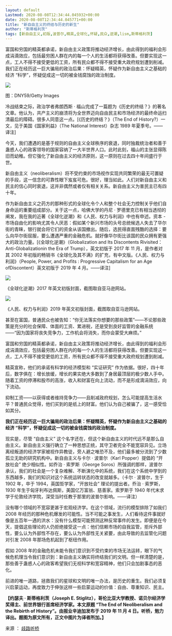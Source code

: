 ```yaml
---
layout: default
Lastmod: 2020-08-08T12:34:44.045932+00:00
date: 2020-08-08T12:34:44.045771+00:00
title: "新自由主义的终结与历史的新生"
author: "斯蒂格利茨"
tags: [新自由主义,初版,波普尔,精英,全球化,怀疑,民众,逆潮,lism,斯蒂格利茨]
---
```


富国和穷国的精英都承诺，新自由主义政策将推动经济增长，由此得到的福利会形成涓滴效应，包括最穷困人群在内的每一个人的生活都将获得改善。但要实现这一点，工人不得不接受更低的工资，所有民众都不得不接受重大政府规划遭到削减。我们正在经历这一巨大骗局的政治后果：怀疑精英，怀疑作为新自由主义之基础的经济 “科学”，怀疑促成这一切的被金钱腐蚀的政治制度。

![](https://images.weserv.nl/?url=http%3A//static.cwzg.cn/image/264x0/90/2/4dde532966f6ce1e/p/202004/5d06a6685774fea0092bff607d9524f0.jpeg)

图：DNY59/Getty Images

冷战结束之际，政治学者弗朗西斯 · 福山完成了一篇题为《历史的终结？》的著名文章。他认为，共产主义的崩溃将为全世界迈向自由民主和市场经济的最终命运扫清最后的障碍。很多人同意这一点。\[《历史的终结？》（The End of History?）一文，见于美国《国家利益》（The National Interest）杂志 1989 年夏季号。——译注\]

今天，我们遭遇的是基于规则的自由主义全球秩序的衰退，同时独裁统治者和善于蛊惑人心的政客领导的国家容纳了一大半世界人口。此时此刻，福山的主张显得陈旧而幼稚。但它强化了新自由主义的经济原则，这一原则在过去四十年间盛行于世。

新自由主义（neoliberalism）将不受约束的市场视作实现共同繁荣的最无可置疑的手段，这一信念的可靠性眼下岌岌可危。很好，理当如此。人们对新自由主义和民主的信心同时衰退，这并非偶然或者仅有相关关系。新自由主义为害民主已有四十年。

作为新自由主义之药方的那种形式的全球化令个人和整个社会无力控制关乎他们自身命运的重要组成部分。关于这一点，哈佛大学的丹尼 · 罗德里克已有相当透彻的阐发，我在我的近著《全球化逆潮》和《人民、权力与利润》中也有申述。资本 - 市场自由化的影响尤其令人厌恶：假如某个新兴市场的头号总统候选人失去了华尔街的青睐，银行就会将它们的资金从该国撤出。随后，选民得直面残酷的选择：要么向华尔街屈服，要么遭遇严重的金融危机。就好像华尔街比该国的民众拥有更强大的政治力量。\[《全球化逆潮》（Globalization and Its Discontents Rivisited：Anti-Globalizationin the Era of Trump），英文初版于 2017 年 11 月，是作者对其 2002 年初版的畅销书《全球化及其不满》的扩充，有中文版。《人民、权力与利润》（People, Power, and Profits : Progressive Capitalism for an Age ofDiscontent）英文初版于 2019 年 4 月。——译注\]

![](https://images.weserv.nl/?url=http%3A//static.cwzg.cn/image/264x0/90/2/2773e8b79401e493/p/202004/489a6c196b02ed4e30e898e4cf87baaf.png)

《全球化逆潮》2017 年英文初版封面，截图取自亚马逊网站。

![](https://images.weserv.nl/?url=http%3A//static.cwzg.cn/image/264x0/90/2/2e281561706e988c/p/202004/46334ab1f3bf7676b307c564443e64de.png)

《人民、权力与利润》2019 年英文初版封面，截图取自亚马逊网站。

甚至在富国，普通民众也被告知：“你无法落实你想要的那些政策”——不论那些政策是充分的社会保障、体面的工资、累进税，还是受到良好监管的金融系统——“因为国家将丧失竞争力，工作机会将消失，而你会蒙受大麻烦。”

富国和穷国的精英都承诺，新自由主义政策将推动经济增长，由此得到的福利会形成涓滴效应，包括最穷困人群在内的每一个人的生活都将获得改善。但要实现这一点，工人不得不接受更低的工资，所有民众都不得不接受重大政府规划遭到削减。

精英宣称，他们的承诺有科学的经济模型和 “实证研究” 作为依据。很好，四十年后，数字俱在：增长放缓，增长的果实绝大多数到了身居最顶层的极少数人手中。随着工资的停滞和股市的高涨，收入和财富在向上流动，而不是形成滴涓效应，向下流动。

抑制工资——以获得或者维持竞争力——且削减政府规划，怎么可能提高生活水平？普通民众觉得，他们买到的是纸上的财富。他们认为自己被骗了，这一感受恰如其分。

**我们正在经历这一巨大骗局的政治后果：怀疑精英，怀疑作为新自由主义之基础的经济 “科学”，怀疑促成这一切的被金钱腐蚀的政治制度。**

现实是，尽管 “自由主义” 这个名字还在，但这个新自由主义的时代远不是那么自由主义。新自由主义强行确立了一种思想正统，其守卫者完全不能宽容异见。立场离经叛道的经济学家被视作异教徒，旁人避之唯恐不及，他们最多被分流到了少数孤立无助的研究机构中。新自由主义与卡尔 · 波普尔（Karl Popper）提倡的 “开放社会” 绝少相似性。如乔治 · 索罗斯（George Soros）所强调的那样，波普尔承认，我们的社会是一个复杂难解、不断演化中的系统，我们在这个系统中学到的东西越多，我们的知识对这个系统运转状态的改变就越多。（卡尔 · 波普尔，生于 1902 年，卒于 1994，英国哲学家，“开放社会” 理论的提出者。乔治 · 索罗斯，1930 年生于匈牙利布达佩斯，美国亿万富翁、慈善家。索罗斯于 1940 年代末求学于伦敦经济学院，深受当时任教于那里的波普尔影响。——译注）

没有哪个领域的不宽容更甚于宏观经济学。在这个领域，流行的模型排除了如我们 2008 年经历的那种危机爆发的可能性。当不可能之事发生，人们看待这件事就好像是五百年一遇的洪水：没有什么模型可能预测这种反常事件的发生。即便是在今天，提倡这些理论的人仍拒绝接受这一点：他们信赖市场的自我监管，拒斥外部性，要么认为外部性不存在，要么认为外部性无关紧要，由此导致的去监管化问题对引发 2008 年那场危机起到了枢纽作用。

假如 2008 年的金融危机未能令我们意识到不受约束的市场无法运转，眼下的气候危机理当令我们意识到：新自由主义确实将终结我们的文明。但一样清楚的是，那些善于蛊惑人心的政客希望我们无视科学和宽容精神，他们只会加剧事态的恶化。

前进的唯一道路，拯救我们的星球和文明的唯一办法，是历史的重生。我们必须复兴启蒙运动，再度致力于伸张这样一些启蒙运动的价值：自由、尊重知识、民主。

**【约瑟夫 · 斯蒂格利茨（Joseph E. Stiglitz），哥伦比亚大学教授、诺贝尔经济学奖得主、前世界银行首席经济学家。本文原题 “The End of Neoliberalism and the Rebirth of History”。由报业辛迪加发布于 2019 年 11 月 4 日。听桥，勉力译出。题图为原文所有，正文中图片为译者所加。】**

来源 ： [歧路听桥](https://mp.weixin.qq.com/s?__biz=Mzg2MTI0NTA5MA==&mid=2247484103&idx=1&sn=072346160e3c2bb890cf2577f6593216&chksm=ce1b590af96cd01c3d6642897b6d583dd552459168abebca6294453dd2ce2f15af399ca2166e&mpshare=1&scene=23&srcid=0419bkXYuMPp9oLGsMPubEOu&sharer_sharetime=1587267450611&sharer_shareid=aa3b09068dc725f6854053a1a28a8a80#rd)

